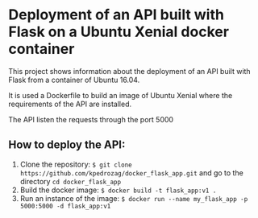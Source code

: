 # Deployment of an API built with Flask on a Ubuntu Xenial docker container

This project shows information about the deployment of an API built with Flask from a container of Ubuntu 16.04.

It is used a Dockerfile to build an image of Ubuntu Xenial where the requirements of the API are installed.

The API listen the requests through the port 5000

## How to deploy the API:

  1. Clone the repository: `$ git clone https://github.com/kpedrozag/docker_flask_app.git` and go to the directory `cd docker_flask_app`
  2. Build the docker image: `$ docker build -t flask_app:v1 .`
  3. Run an instance of the image: `$ docker run --name my_flask_app -p 5000:5000 -d flask_app:v1`
